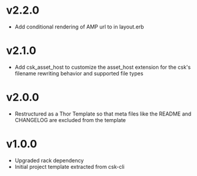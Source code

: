 # v2.2.0

- Add conditional rendering of AMP url to <head> in layout.erb

# v2.1.0

- Add csk_asset_host to customize the asset_host extension for the csk's
filename rewriting behavior and supported file types

# v2.0.0

- Restructured as a Thor Template so that meta files like the README and
CHANGELOG are excluded from the template

# v1.0.0

- Upgraded rack dependency
- Initial project template extracted from csk-cli
